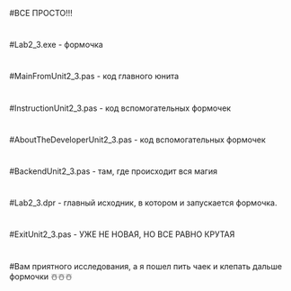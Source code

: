 #ВСЕ ПРОСТО!!!
#
#Lab2_3.exe - формочка
#
#MainFromUnit2_3.pas - код главного юнита
#
#InstructionUnit2_3.pas - код вспомогательных формочек
#
#AboutTheDeveloperUnit2_3.pas - код вспомогательных формочек
#
#BackendUnit2_3.pas - там, где происходит вся магия
#
#Lab2_3.dpr - главный исходник, в котором и запускается формочка.
#
#ExitUnit2_3.pas - УЖЕ НЕ НОВАЯ, НО ВСЕ РАВНО КРУТАЯ
#
#Вам приятного исследования, а я пошел пить чаек и клепать дальше формочки ☃️☃️☃️


